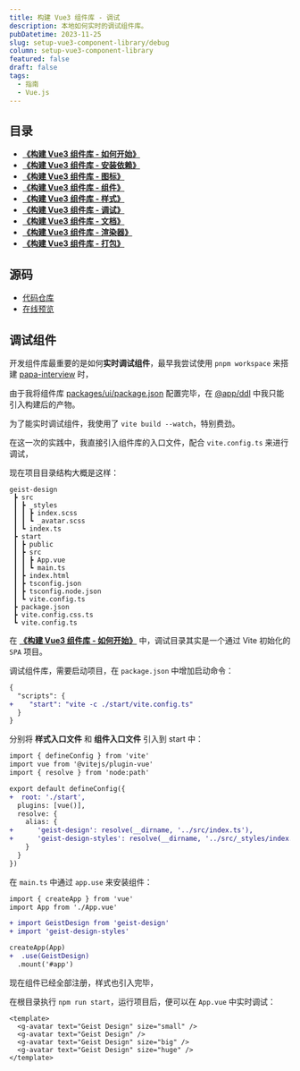 ```yaml
---
title: 构建 Vue3 组件库 - 调试
description: 本地如何实时的调试组件库。
pubDatetime: 2023-11-25
slug: setup-vue3-component-library/debug
column: setup-vue3-component-library
featured: false
draft: false
tags:
  - 指南
  - Vue.js
---
```


## 目录

- [**《构建 Vue3 组件库 - 如何开始》**](/posts/setup-vue3-component-library/how-to-start)
- [**《构建 Vue3 组件库 - 安装依赖》**](/posts/setup-vue3-component-library/install-deps)
- [**《构建 Vue3 组件库 - 图标》**](/posts/setup-vue3-component-library/svg-icon)
- [**《构建 Vue3 组件库 - 组件》**](/posts/setup-vue3-component-library/sfc)
- [**《构建 Vue3 组件库 - 样式》**](/posts/setup-vue3-component-library/css)
- [**《构建 Vue3 组件库 - 调试》**](/posts/setup-vue3-component-library/debug)
- [**《构建 Vue3 组件库 - 文档》**](/posts/setup-vue3-component-library/doc)
- [**《构建 Vue3 组件库 - 渲染器》**](/posts/setup-vue3-component-library/plopjs)
- [**《构建 Vue3 组件库 - 打包》**](/posts/setup-vue3-component-library/build)

## 源码

- [代码仓库](https://github.com/passionzale/geist-design)
- [在线预览](https://geist-design.lovchun.com)

## 调试组件

开发组件库最重要的是如何**实时调试组件**，最早我尝试使用 `pnpm workspace` 来搭建 [papa-interview](https://github.com/passionzale/papa-interview) 时，

由于我将组件库 [packages/ui/package.json](https://github.com/PassionZale/papa-interview/tree/main/packages/ui/package.json) 配置完毕，在 [@app/ddl](https://github.com/PassionZale/papa-interview/tree/main/@app/ddl) 中我只能引入构建后的产物。

为了能实时调试组件，我使用了 `vite build --watch`，特别费劲。

在这一次的实践中，我直接引入组件库的入口文件，配合 `vite.config.ts` 来进行调试，

现在项目目录结构大概是这样：

<Tree data={Data} />

```ansi
geist-design
 ┣ src
 ┃ ┣ _styles
 ┃ ┃ ┣ index.scss
 ┃ ┃ ┗ _avatar.scss
 ┃ ┗ index.ts
 ┣ start
 ┃ ┣ public
 ┃ ┣ src
 ┃ ┃ ┣ App.vue
 ┃ ┃ ┗ main.ts
 ┃ ┣ index.html
 ┃ ┣ tsconfig.json
 ┃ ┣ tsconfig.node.json
 ┃ ┗ vite.config.ts
 ┣ package.json
 ┣ vite.config.css.ts
 ┗ vite.config.ts
```

在 [**《构建 Vue3 组件库 - 如何开始》**](/posts/setup-vue3-component-library/how-to-start) 中，调试目录其实是一个通过 Vite 初始化的 `SPA` 项目。

调试组件库，需要启动项目，在 `package.json` 中增加启动命令：

```diff title="package.json"
{
  "scripts": {
+    "start": "vite -c ./start/vite.config.ts"
  }
}
```

分别将 **样式入口文件** 和 **组件入口文件** 引入到 start 中：

```diff title="start/vite.config.ts"
import { defineConfig } from 'vite'
import vue from '@vitejs/plugin-vue'
import { resolve } from 'node:path'

export default defineConfig({
+  root: './start',
  plugins: [vue()],
  resolve: {
    alias: {
+      'geist-design': resolve(__dirname, '../src/index.ts'),
+      'geist-design-styles': resolve(__dirname, '../src/_styles/index.scss')
    }
  }
})
```

在 `main.ts` 中通过 `app.use` 来安装组件：

```diff title="start/src/main.ts"
import { createApp } from 'vue'
import App from './App.vue'

+ import GeistDesign from 'geist-design'
+ import 'geist-design-styles'

createApp(App)
+  .use(GeistDesign)
  .mount('#app')
```

现在组件已经全部注册，样式也引入完毕，

在根目录执行 `npm run start`，运行项目后，便可以在 `App.vue` 中实时调试：

```astro title="src/App.vue"
<template>
  <g-avatar text="Geist Design" size="small" />
  <g-avatar text="Geist Design" />
  <g-avatar text="Geist Design" size="big" />
  <g-avatar text="Geist Design" size="huge" />
</template>
```
